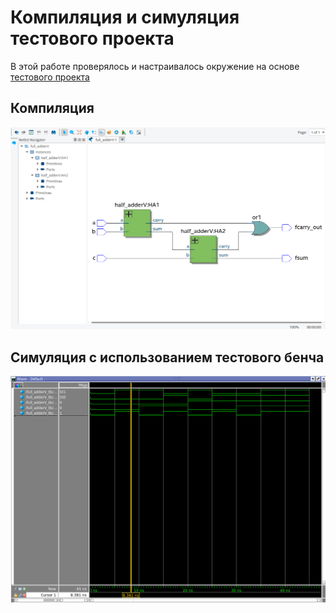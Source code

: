 # Компиляция и симуляция тестового проекта

В этой работе проверялось и настраивалось окружение на основе [тестового проекта](https://wiki.eecs.yorku.ca/lab/teaching/prism_labs#eecs3201_eecs_3216_digital_design_and_digital_system_courses)

## Компиляция

![RTL view](synth.png)

## Симуляция с использованием тестового бенча

![Результаты симуляции](sim.png)
